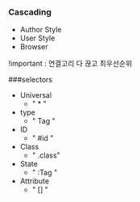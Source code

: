 ### Cascading
- Author Style
- User Style
- Browser

!important : 연결고리 다 끊고 최우선순위

###selectors
- Universal
  - " * "
- type
  - " Tag "
- ID
  - " #id "
- Class
  - " .class"
- State
  - " :Tag "
- Attribute
  - " [] "
    
